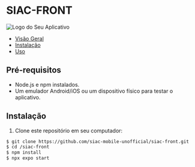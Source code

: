 # SIAC-FRONT
![Logo do Seu Aplicativo](link-para-uma-imagem-da-logo.png)

- [Visão Geral](#visão-geral)
- [Instalação](#instalação)
- [Uso](#uso)


## Pré-requisitos

- Node.js e npm instalados.
- Um emulador Android/iOS ou um dispositivo físico para testar o aplicativo.

## Instalação

1. Clone este repositório em seu computador:

```bash
$ git clone https://github.com/siac-mobile-unofficial/siac-front.git
$ cd /siac-front
$ npm install
$ npx expo start
